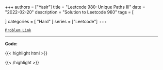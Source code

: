 
+++
authors = ["Yasir"]
title = "Leetcode 980: Unique Paths III"
date = "2022-02-20"
description = "Solution to Leetcode 980"
tags = [
    
]
categories = [
    "Hard"
]
series = ["Leetcode"]
+++



[`Problem Link`](https://leetcode.com/problems/unique-paths-iii/description/)

---

**Code:**

{{< highlight html >}}

{{< /highlight >}}

